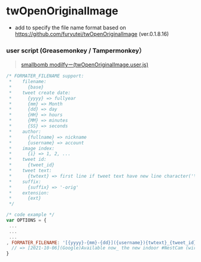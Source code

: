 twOpenOriginalImage
========================================
- add to specify the file name format based on https://github.com/furyutei/twOpenOriginalImage (ver.0.1.8.16)

### user script (Greasemonkey / Tampermonkey）
> [smallbomb modilfyー(twOpenOriginalImage.user.js)](https://github.com/smallbomb/twOpenOriginalImage/raw/master/src/js/twOpenOriginalImage.user.js) 

```js
/* FORMATER_FILENAME support:
 *    filename:
 *      {base}
 *    tweet create date:
 *      {yyyy} => fullyear
 *      {mm} => Month
 *      {dd} => day
 *      {HH} => hours
 *      {MM} => minutes
 *      {SS} => seconds
 *    author:
 *      {fullname} => nickname
 *      {username} => account
 *    image index:
 *      {i} => 1, 2, ...
 *    tweet id:
 *      {tweet_id}
 *    tweet text:
 *      {twtext} => first line if tweet text have new line character('\n').
 *    suffix:
 *      {suffix} => '-orig'
 *    extension:
 *      {ext}
 */

/* code example */
var OPTIONS = {
 ...
 ...
 ...
, FORMATER_FILENAME: '[{yyyy}-{mm}-{dd}]({username}){twtext}_{tweet_id}_{i}.{ext}' // you can modify it!
  // => [2021-10-06](Google)Available now_ the new indoor #NestCam (wired) from Google. _1445486492734816268_1.jpg
}

